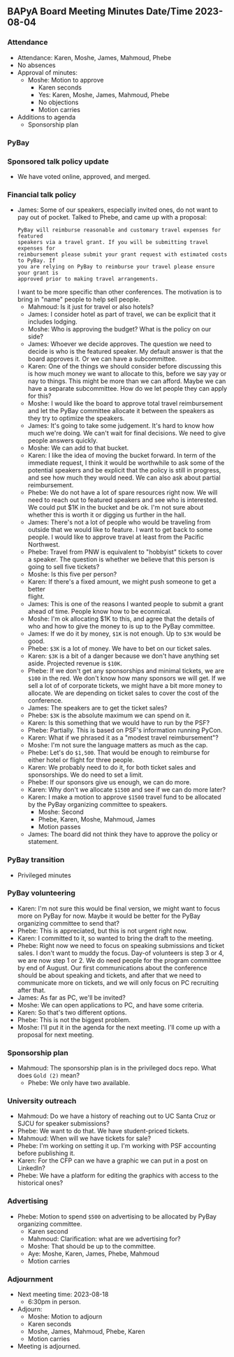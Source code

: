 ## BAPyA Board Meeting Minutes Date/Time 2023-08-04

### Attendance

* Attendance: Karen, Moshe, James, Mahmoud, Phebe
* No absences
* Approval of minutes:
  * Moshe: Motion to approve
    * Karen seconds
    * Yes: Karen, Moshe, James, Mahmoud, Phebe
    * No objections
    * Motion carries
* Additions to agenda
  * Sponsorship plan
  
### PyBay

### Sponsored talk policy update

* We have voted online, approved, and merged.

### Financial talk policy 

* James: Some of our speakers, especially invited ones, do not want to
  pay out of pocket. Talked to Phebe, and came up with a proposal:
  ```
  PyBay will reimburse reasonable and customary travel expenses for featured   
  speakers via a travel grant. If you will be submitting travel expenses for 
  reimbursement please submit your grant request with estimated costs to PyBay. If 
  you are relying on PyBay to reimburse your travel please ensure your grant is 
  approved prior to making travel arrangements.
  ```
  I want to be more specific than other conferences.
  The motivation is to bring in "name" people to help sell people.
  * Mahmoud: Is it just for travel or also hotels?
  * James: I consider hotel as part of travel, we can be explicit that it
    includes lodging.
  * Moshe: Who is approving the budget? What is the policy on our side?
  * James: Whoever we decide approves. The question we need to decide is who
    is the featured speaker. My default answer is that the board approves it.
    Or we can have a subcommittee.
  * Karen: One of the things we should consider before discussing this is how
    much money we want to allocate to this, before we say yay or nay to things.
    This might be more than we can afford. Maybe we can have a separate
    subcommittee. How do we let people they can apply for this?
  * Moshe: I would like the board to approve total travel reimbursement and let
    the PyBay committee allocate it between the speakers as they try to optimize
    the speakers.
  * James: It's going to take some judgement.
    It's hard to know how much we're doing.
    We can't wait for final decisions.
    We need to give people answers quickly.
  * Moshe: We can add to that bucket.
  * Karen: I like the idea of moving the bucket forward. In term of the immediate
    request, I think it would be worthwhile to ask some of the potential speakers
    and be explicit that the policy is still in progress, and see how much
    they would need. We can also ask about partial reimbursement.
  * Phebe: We do not have a lot of spare resources right now.
    We will need to reach out to featured speakers and see who is interested.
    We could put $1K in the bucket and be ok.
    I'm not sure about whether this is worth it or digging us further in the hall.
  * James: There's not a lot of people who would be traveling from outside that
    we would like to feature.
    I want to get back to some people.
    I would like to approve travel at least from the Pacific Northwest.
  * Phebe: Travel from PNW is equivalent to "hobbyist" tickets to cover a speaker.
    The question is whether we believe that this person is going to sell five
    tickets?
  * Moshe: Is this five per person?
  * Karen: If there's a fixed amount, we might push someone to get a better     
    flight.
  * James: This is one of the reasons I wanted people to submit a grant ahead
    of time. People know how to be econmical.
  * Moshe: I'm ok allocating $1K to this, and agree that the details of who
    and how to give the money to is up to the PyBay committee.
  * James: If we do it by money, `$1K` is not enough. Up to `$3K` would be good.
  * Phebe: `$3K` is a lot of money. We have to bet on our ticket sales.
  * Karen: `$3K` is a bit of a danger because we don't have anything set aside.
    Projected revenue is `$10K`.
  * Phebe: If we don't get any sponsorships and minimal tickets,
    we are `$100` in the red.
    We don't know how many sponsors we will get.
    If we sell a lot of of corporate tickets,
    we might have a bit more money to allocate.
    We are depending on ticket sales to cover the cost of the conference.
  * James: The speakers are to get the ticket sales?
  * Phebe: `$3K` is the absolute maximum we can spend on it.
  * Karen: Is this something that we would have to run by the PSF?
  * Phebe: Partially. This is based on PSF's information running PyCon.
  * Karen: What if we phrased it as a "modest travel reimbursement"?
  * Moshe: I'm not sure the language matters as much as the cap.
  * Phebe: Let's do `$1,500`. That would be enough to reimburse for either
    hotel or flight for three people.
  * Karen: We probably need to do it, for both ticket sales and sponsorships.
    We do need to set a limit.
  * Phebe: If our sponsors give us enough, we can do more.
  * Karen: Why don't we allocate `$1500` and see if we can do more later?
  * Karen: I make a motion to approve `$1500` travel fund to be allocated
    by the PyBay organizing committee to speakers.
    * Moshe: Second
    * Phebe, Karen, Moshe, Mahmoud, James
    * Motion passes
  * James: The board did not think they have to approve the policy or statement.

###  PyBay transition

* Privileged minutes

### PyBay volunteering

* Karen: I'm not sure this would be final version,
  we might want to focus more on PyBay for now.
  Maybe it would be better for the PyBay organizing committee
  to send that?
* Phebe: This is appreciated, but this is not urgent right now.
* Karen: I committed to it, so wanted to bring the draft to the meeting.
* Phebe: Right now we need to focus on speaking submissions and ticket sales.
  I don't want to muddy the focus. Day-of volunteers is step 3 or 4,
  we are now step 1 or 2.
  We do need people for the program committee by end of August.
  Our first communications about the conference should be about speaking
  and tickets, and after that we need to communicate more on tickets,
  and we will only focus on PC recruiting after that.
* James: As far as PC, we'll be invited?
* Moshe: We can open applications to PC, and have some criteria.
* Karen: So that's two different options.
* Phebe: This is not the biggest problem.
* Moshe: I'll put it in the agenda for the next meeting. I'll come up with
  a proposal for next meeting.

### Sponsorship plan

* Mahmoud: The sponsorship plan is in the privileged docs repo.
  What does `Gold (2)` mean?
  * Phebe: We only have two available.

### University outreach

* Mahmoud: Do we have a history of reaching out to UC Santa Cruz or SJCU
  for speaker submissions?
* Phebe: We want to do that. We have student-priced tickets.
* Mahmoud: When will we have tickets for sale?
* Phebe: I'm working on setting it up. I'm working with PSF accounting
  before publishing it.
* Karen: For the CFP can we have a graphic we can put in a post on LinkedIn?
* Phebe: We have a platform for editing the graphics with access to the historical
  ones?

### Advertising

* Phebe: Motion to spend `$500` on advertising to be allocated by PyBay organizing 
  committee.
  * Karen second
  * Mahmoud: Clarification: what are we advertising for?
  * Moshe: That should be up to the committee.
  * Aye: Moshe, Karen, James, Phebe, Mahmoud
  * Motion carries

### Adjournment

* Next meeting time: 2023-08-18
  * 6:30pm in person.
* Adjourn:
  * Moshe: Motion to adjourn
  * Karen seconds
  * Moshe, James, Mahmoud, Phebe, Karen
  * Motion carries
* Meeting is adjourned.
